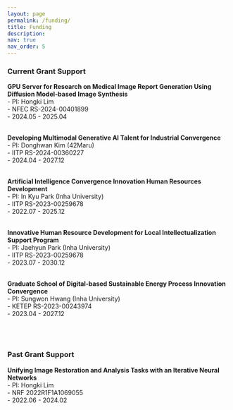 ```yaml
---
layout: page
permalink: /funding/
title: Funding
description: 
nav: true
nav_order: 5
---
```


### Current Grant Support <br>

**GPU Server for Research on Medical Image Report Generation Using Diffusion Model-based Image Synthesis** <br>
    - PI: Hongki Lim <br>
    - NFEC RS-2024-00401899<br>
    - 2024.05 - 2025.04 <br><br>
    
**Developing Multimodal Generative AI Talent for Industrial Convergence** <br>
    - PI: Donghwan Kim (42Maru) <br>
    - IITP RS-2024-00360227<br>
    - 2024.04 - 2027.12 <br><br>
    
**Artificial Intelligence Convergence Innovation Human Resources Development** <br>
    - PI: In Kyu Park (Inha University) <br>
    - IITP RS-2023-00259678  <br>
    - 2022.07 - 2025.12 <br><br>
    
      
**Innovative Human Resource Development for Local Intellectualization Support Program** <br>
    - PI: Jaehyun Park (Inha University) <br>
    - IITP RS-2023-00259678 <br>
    - 2023.07 - 2030.12 <br><br>

      
**Graduate School of Digital-based Sustainable Energy Process Innovation Convergence** <br>
    - PI: Sungwon Hwang (Inha University) <br>
    - KETEP RS-2023-00243974<br>
    - 2023.04 - 2027.12 <br><br><br><br>
    

### Past Grant Support <br>

**Unifying Image Restoration and Analysis Tasks with an Iterative Neural Networks** <br>
    - PI: Hongki Lim <br>
    - NRF 2022R1F1A1069055 <br>
    - 2022.06 - 2024.02 <br><br>

  
